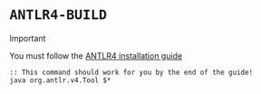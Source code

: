 # `ANTLR4-BUILD`

> [!IMPORTANT]
> You must follow the
> [ANTLR4 installation guide](https://github.com/antlr/antlr4/blob/master/doc/getting-started.md#installation)

```batch
:: This command should work for you by the end of the guide!
java org.antlr.v4.Tool $*
```

